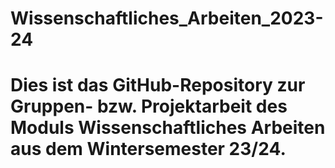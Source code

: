 # Wissenschaftliches_Arbeiten_2023-24

# Dies ist das GitHub-Repository zur Gruppen- bzw. Projektarbeit des Moduls Wissenschaftliches Arbeiten aus dem Wintersemester 23/24.

